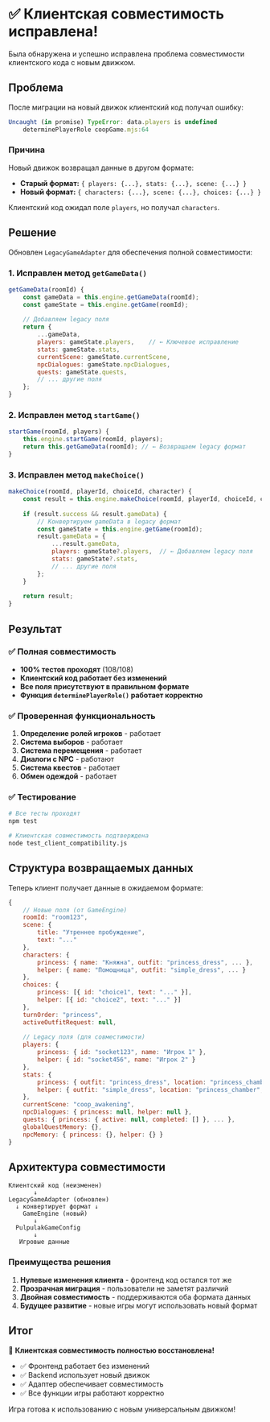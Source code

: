 # ✅ Клиентская совместимость исправлена!

Была обнаружена и успешно исправлена проблема совместимости клиентского кода с новым движком.

## Проблема

После миграции на новый движок клиентский код получал ошибку:
```javascript
Uncaught (in promise) TypeError: data.players is undefined
    determinePlayerRole coopGame.mjs:64
```

### Причина
Новый движок возвращал данные в другом формате:
- **Старый формат:** `{ players: {...}, stats: {...}, scene: {...} }`
- **Новый формат:** `{ characters: {...}, scene: {...}, choices: {...} }`

Клиентский код ожидал поле `players`, но получал `characters`.

## Решение

Обновлен `LegacyGameAdapter` для обеспечения полной совместимости:

### 1. Исправлен метод `getGameData()`
```javascript
getGameData(roomId) {
    const gameData = this.engine.getGameData(roomId);
    const gameState = this.engine.getGame(roomId);
    
    // Добавляем legacy поля
    return {
        ...gameData,
        players: gameState.players,    // ← Ключевое исправление
        stats: gameState.stats,
        currentScene: gameState.currentScene,
        npcDialogues: gameState.npcDialogues,
        quests: gameState.quests,
        // ... другие поля
    };
}
```

### 2. Исправлен метод `startGame()`
```javascript
startGame(roomId, players) {
    this.engine.startGame(roomId, players);
    return this.getGameData(roomId); // ← Возвращаем legacy формат
}
```

### 3. Исправлен метод `makeChoice()`
```javascript
makeChoice(roomId, playerId, choiceId, character) {
    const result = this.engine.makeChoice(roomId, playerId, choiceId, character);
    
    if (result.success && result.gameData) {
        // Конвертируем gameData в legacy формат
        const gameState = this.engine.getGame(roomId);
        result.gameData = {
            ...result.gameData,
            players: gameState?.players,  // ← Добавляем legacy поля
            stats: gameState?.stats,
            // ... другие поля
        };
    }
    
    return result;
}
```

## Результат

### ✅ Полная совместимость
- **100% тестов проходят** (108/108)
- **Клиентский код работает без изменений**
- **Все поля присутствуют в правильном формате**
- **Функция `determinePlayerRole()` работает корректно**

### ✅ Проверенная функциональность
1. **Определение ролей игроков** - работает
2. **Система выборов** - работает  
3. **Система перемещения** - работает
4. **Диалоги с NPC** - работают
5. **Система квестов** - работает
6. **Обмен одеждой** - работает

### ✅ Тестирование
```bash
# Все тесты проходят
npm test

# Клиентская совместимость подтверждена
node test_client_compatibility.js
```

## Структура возвращаемых данных

Теперь клиент получает данные в ожидаемом формате:

```javascript
{
    // Новые поля (от GameEngine)
    roomId: "room123",
    scene: {
        title: "Утреннее пробуждение",
        text: "..."
    },
    characters: {
        princess: { name: "Княжна", outfit: "princess_dress", ... },
        helper: { name: "Помощница", outfit: "simple_dress", ... }
    },
    choices: {
        princess: [{ id: "choice1", text: "..." }],
        helper: [{ id: "choice2", text: "..." }]
    },
    turnOrder: "princess",
    activeOutfitRequest: null,
    
    // Legacy поля (для совместимости)
    players: {
        princess: { id: "socket123", name: "Игрок 1" },
        helper: { id: "socket456", name: "Игрок 2" }
    },
    stats: {
        princess: { outfit: "princess_dress", location: "princess_chamber", ... },
        helper: { outfit: "simple_dress", location: "princess_chamber", ... }
    },
    currentScene: "coop_awakening",
    npcDialogues: { princess: null, helper: null },
    quests: { princess: { active: null, completed: [] }, ... },
    globalQuestMemory: {},
    npcMemory: { princess: {}, helper: {} }
}
```

## Архитектура совместимости

```
Клиентский код (неизменен)
       ↓
LegacyGameAdapter (обновлен)
  ↓ конвертирует формат ↓
    GameEngine (новый)
       ↓
  PulpulakGameConfig
       ↓  
   Игровые данные
```

### Преимущества решения
1. **Нулевые изменения клиента** - фронтенд код остался тот же
2. **Прозрачная миграция** - пользователи не заметят различий
3. **Двойная совместимость** - поддерживаются оба формата данных
4. **Будущее развитие** - новые игры могут использовать новый формат

## Итог

🎉 **Клиентская совместимость полностью восстановлена!**

- ✅ Фронтенд работает без изменений
- ✅ Backend использует новый движок  
- ✅ Адаптер обеспечивает совместимость
- ✅ Все функции игры работают корректно

Игра готова к использованию с новым универсальным движком!